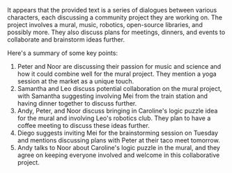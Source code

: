 It appears that the provided text is a series of dialogues between various characters, each discussing a community project they are working on. The project involves a mural, music, robotics, open-source libraries, and possibly more. They also discuss plans for meetings, dinners, and events to collaborate and brainstorm ideas further.

Here's a summary of some key points:

1. Peter and Noor are discussing their passion for music and science and how it could combine well for the mural project. They mention a yoga session at the market as a unique touch.
2. Samantha and Leo discuss potential collaboration on the mural project, with Samantha suggesting involving Mei from the train station and having dinner together to discuss further.
3. Andy, Peter, and Noor discuss bringing in Caroline's logic puzzle idea for the mural and involving Leo's robotics club. They plan to have a coffee meeting to discuss these ideas further.
4. Diego suggests inviting Mei for the brainstorming session on Tuesday and mentions discussing plans with Peter at their taco meet tomorrow.
5. Andy talks to Noor about Caroline's logic puzzle in the mural, and they agree on keeping everyone involved and welcome in this collaborative project.
